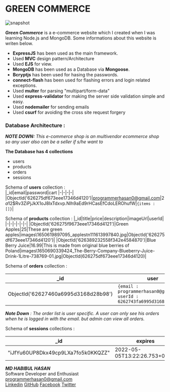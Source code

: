 # GREEN COMMERCE

![snapshot](https://i.ibb.co/hgfCyQ0/Screenshot-1.png)

**_Green Commerce_** is a e-commerce website which I created when I was learning Node.js and MongoDB. Some informations about this website is writen below.

- **ExpressJS** has been used as the main framework.
- Used **MVC** design pattern/Architecture
- Used **EJS** for view.
- **MongoDB** has been used as a Database via **Mongoose**.
- **Bcryptjs** has been used for hasing the passwords.
- **connect-flash** has been used for flashing errors and login related exceptions.
- Used **multer** for parsing "multipart/form-data"
- Used **express-validator** for making the server side validation simple and easy.
- Used **nodemailer** for sending emails
- Used **csurf** for avoiding the cross site request forgery

### Database Architecture :

_**NOTE DOWN:** This e-commerce shop is an multivendor ecommerce shop so any user also can be a seller if s/he want to_

**The Database has 4 collections**
<br>

- users
- products
- orders
- sessions

Schema of **users** collection :
<br>
|\_id|email|password|cart
|-|-|-|-|
|ObjectId('626275df673eee17346d4120')|programmerhasan0@gmail.com|$2a$12$Rv3ZiPjJkX1oJ8IxTdxvp.NIh9aEd9rHCasEfCdoLEROhufW|`{items : []}`|

Schema of **products** collection :
|\_id|title|price|description|imageUrl|userId|
|-|-|-|-|-|-|
|ObjectId('626275f9673eee17346d4121')|Green Apples|25|These are green apples|images\1650619897095_applestn111613997840.jpg|ObjectId('626275df673eee17346d4120')|
|ObjectId('626389232558f342e4584870')|Blue Berry Juice|16.99|This is made from original blue berries of Poland|images\1650690339424_The-Berry-Company-Blueberry-Juice-Drink-1Litre-738769-01.jpg|ObjectId(626275df673eee17346d4120)|

Schema of **orders** collection :

| \_id                                 | user                                                                      | products |
| ------------------------------------ | ------------------------------------------------------------------------- | -------- |
| ObjectId('62627460a6995d3168d28b98') | `{email : programmerhasan0@gmail.com, userId : 6262743fa6995d3168d28b96}` | `[]`     |

_**Note Down** : The order list is user specific. A user can only see his orders when he is logged in with the email. but admin can view all orders._

Schema of **sessions** collections :

| \_id                               | expires                       | session                                                  |
| ---------------------------------- | ----------------------------- | -------------------------------------------------------- |
| "iJfYu60UP8Dkx49cp9LXa7fo5k0KKQZZ" | 2022-05-05T13:22:26.753+00:00 | `{cookie : {}, csrfSecret : "srKk5ALKl8wbn6WxtCgn4DNl"}` |

**_MD HABIBUL HASAN_**
<br>
Software Developer and Enthusiast
<br>
programmerhasan0@gmail.com
<br>
[Linkedin](https://www.linkedin.com/in/programmerhasan0/) [GitHub](https://github.com/programmerhasan0/) [Facebook](https://www.facebook.com/programmerhasan0/) [Twitter](https://twitter.com/devhasan0)
